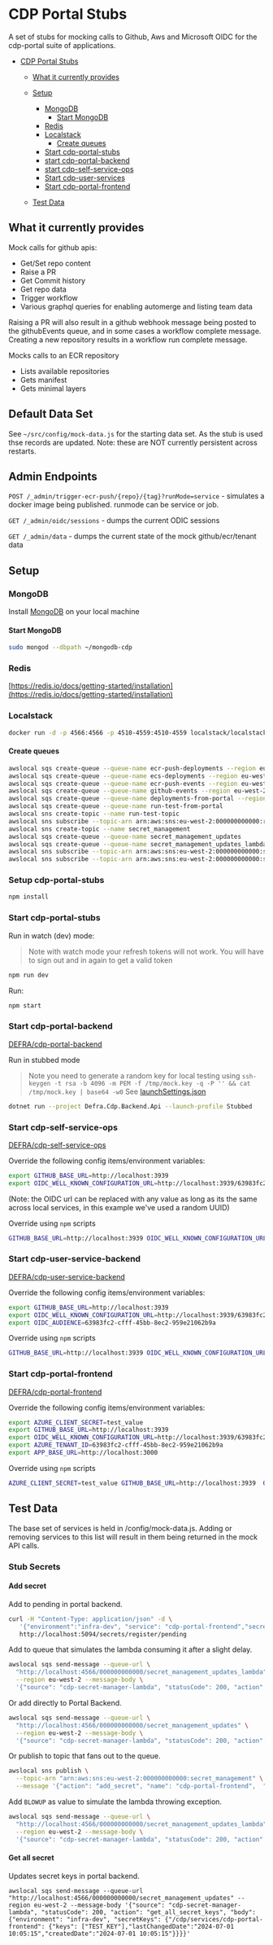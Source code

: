 # CDP Portal Stubs

A set of stubs for mocking calls to Github, Aws and Microsoft OIDC for the cdp-portal suite of applications.

- [CDP Portal Stubs](#cdp-portal-stubs)

  - [What it currently provides](#what-it-currently-provides)
  - [Setup](#setup)

    - [MongoDB](#mongodb)
      - [Start MongoDB](#start-mongodb)
    - [Redis](#redis)
    - [Localstack](#localstack)
      - [Create queues](#create-queues)
    - [Start cdp-portal-stubs](#start-cdp-portal-stubs)
    - [start cdp-portal-backend](#start-cdp-portal-backend)
    - [start cdp-self-service-ops](#start-cdp-self-service-ops)
    - [Start cdp-user-services](#start-cdp-user-service-backend)
    - [Start cdp-portal-frontend](#start-cdp-portal-frontend)

  - [Test Data](#test-data)

## What it currently provides

Mock calls for github apis:

- Get/Set repo content
- Raise a PR
- Get Commit history
- Get repo data
- Trigger workflow
- Various graphql queries for enabling automerge and listing team data

Raising a PR will also result in a github webhook message being posted to the githubEvents queue, and in some cases a
workflow complete message.
Creating a new repository results in a workflow run complete message.

Mocks calls to an ECR repository

- Lists available repositories
- Gets manifest
- Gets minimal layers

## Default Data Set

See `~/src/config/mock-data.js` for the starting data set. As the stub is used thse records are updated. Note: these are
NOT currently persistent across restarts.

## Admin Endpoints

`POST /_admin/trigger-ecr-push/{repo}/{tag}?runMode=service` - simulates a docker image being published. runmode can be service or job.

`GET /_admin/oidc/sessions` - dumps the current ODIC sessions

`GET /_admin/data` - dumps the current state of the mock github/ecr/tenant data

## Setup

### MongoDB

Install [MongoDB](https://www.mongodb.com/docs/manual/tutorial/#installation) on your local machine

#### Start MongoDB

```bash
sudo mongod --dbpath ~/mongodb-cdp
```

### Redis

[https://redis.io/docs/getting-started/installation](https://redis.io/docs/getting-started/installation)

### Localstack

```bash
docker run -d -p 4566:4566 -p 4510-4559:4510-4559 localstack/localstack:latest
```

#### Create queues

```bash
awslocal sqs create-queue --queue-name ecr-push-deployments --region eu-west-2
awslocal sqs create-queue --queue-name ecs-deployments --region eu-west-2
awslocal sqs create-queue --queue-name ecr-push-events --region eu-west-2
awslocal sqs create-queue --queue-name github-events --region eu-west-2
awslocal sqs create-queue --queue-name deployments-from-portal --region eu-west-2
awslocal sqs create-queue --queue-name run-test-from-portal
awslocal sns create-topic --name run-test-topic
awslocal sns subscribe --topic-arn arn:aws:sns:eu-west-2:000000000000:run-test-topic --protocol sqs --notification-endpoint  arn:aws:sqs:eu-west-2:000000000000:run-test-from-portal
awslocal sns create-topic --name secret_management
awslocal sqs create-queue --queue-name secret_management_updates
awslocal sqs create-queue --queue-name secret_management_updates_lambda
awslocal sns subscribe --topic-arn arn:aws:sns:eu-west-2:000000000000:secret_management --protocol sqs --notification-endpoint  arn:aws:sqs:eu-west-2:000000000000:secret_management_updates
awslocal sns subscribe --topic-arn arn:aws:sns:eu-west-2:000000000000:secret_management --protocol sqs --notification-endpoint  arn:aws:sqs:eu-west-2:000000000000:secret_management_updates_lambda
```

### Setup cdp-portal-stubs

```bash
npm install
```

### Start cdp-portal-stubs

Run in watch (dev) mode:

> Note with watch mode your refresh tokens will not work. You will have to sign out and in again to get a valid token

```bash
npm run dev
```

Run:

```bash
npm start
```

### Start cdp-portal-backend

[DEFRA/cdp-portal-backend](https://github.com/DEFRA/cdp-portal-backend)

Run in stubbed mode

> Note you need to generate a random key for local testing using
> `ssh-keygen -t rsa -b 4096 -m PEM -f /tmp/mock.key -q -P '' && cat /tmp/mock.key | base64 -w0`
> See [launchSettings.json](https://github.com/DEFRA/cdp-portal-backend/blob/b9dc08a84ec557966d3e8900896cf676f427f286/Defra.Cdp.Backend.Api/Properties/launchSettings.json#L27)

```bash
dotnet run --project Defra.Cdp.Backend.Api --launch-profile Stubbed
```

### Start cdp-self-service-ops

[DEFRA/cdp-self-service-ops](https://github.com/DEFRA/cdp-self-service-ops)

Override the following config items/environment variables:

```bash
export GITHUB_BASE_URL=http://localhost:3939
export OIDC_WELL_KNOWN_CONFIGURATION_URL=http://localhost:3939/63983fc2-cfff-45bb-8ec2-959e21062b9a/v2.0/.well-known/openid-configuration
```

(Note: the OIDC url can be replaced with any value as long as its the same across local services, in this example we've used a random UUID)

Override using `npm` scripts

```bash
GITHUB_BASE_URL=http://localhost:3939 OIDC_WELL_KNOWN_CONFIGURATION_URL=http://localhost:3939/63983fc2-cfff-45bb-8ec2-959e21062b9a/v2.0/.well-known/openid-configuration npm run dev
```

### Start cdp-user-service-backend

[DEFRA/cdp-user-service-backend](https://github.com/DEFRA/cdp-user-service-backend)

Override the following config items/environment variables:

```bash
export GITHUB_BASE_URL=http://localhost:3939
export OIDC_WELL_KNOWN_CONFIGURATION_URL=http://localhost:3939/63983fc2-cfff-45bb-8ec2-959e21062b9a/v2.0/.well-known/openid-configuration
export OIDC_AUDIENCE=63983fc2-cfff-45bb-8ec2-959e21062b9a
```

Override using `npm` scripts

```bash
GITHUB_BASE_URL=http://localhost:3939 OIDC_WELL_KNOWN_CONFIGURATION_URL=http://localhost:3939/63983fc2-cfff-45bb-8ec2-959e21062b9a/v2.0/.well-known/openid-configuration  OIDC_AUDIENCE=63983fc2-cfff-45bb-8ec2-959e21062b9a npm run dev
```

### Start cdp-portal-frontend

[DEFRA/cdp-portal-frontend](https://github.com/DEFRA/cdp-portal-frontend)

Override the following config items/environment variables:

```bash
export AZURE_CLIENT_SECRET=test_value
export GITHUB_BASE_URL=http://localhost:3939
export OIDC_WELL_KNOWN_CONFIGURATION_URL=http://localhost:3939/63983fc2-cfff-45bb-8ec2-959e21062b9a/v2.0/.well-known/openid-configuration
export AZURE_TENANT_ID=63983fc2-cfff-45bb-8ec2-959e21062b9a
export APP_BASE_URL=http://localhost:3000
```

Override using `npm` scripts

```bash
AZURE_CLIENT_SECRET=test_value GITHUB_BASE_URL=http://localhost:3939  OIDC_WELL_KNOWN_CONFIGURATION_URL=http://localhost:3939/63983fc2-cfff-45bb-8ec2-959e21062b9a/v2.0/.well-known/openid-configuration AZURE_TENANT_ID=63983fc2-cfff-45bb-8ec2-959e21062b9a APP_BASE_URL=http://localhost:3000 npm run dev
```

## Test Data

The base set of services is held in /config/mock-data.js. Adding or removing services to this list will result in them
being returned in the mock API calls.

### Stub Secrets

#### Add secret

Add to pending in portal backend.

```bash
curl -H "Content-Type: application/json" -d \
   '{"environment":"infra-dev", "service": "cdp-portal-frontend","secretKey":"SOME_KEY","action":"add_secret"}' \
   http://localhost:5094/secrets/register/pending
```

Add to queue that simulates the lambda consuming it after a slight delay.

```bash
awslocal sqs send-message --queue-url \
  "http://localhost:4566/000000000000/secret_management_updates_lambda" \
  --region eu-west-2 --message-body \
  '{"source": "cdp-secret-manager-lambda", "statusCode": 200, "action": "add_secret", "Message": {"action": "add_secret", "name": "cdp-portal-frontend",  "environment": "infra-dev", "secret_key": "SOME_KEY", "secret_value": "Some value"}}'
```

Or add directly to Portal Backend.

```bash
awslocal sqs send-message --queue-url \
  "http://localhost:4566/000000000000/secret_management_updates" \
  --region eu-west-2 --message-body \
  '{"source": "cdp-secret-manager-lambda", "statusCode": 200, "action": "add_secret", "body": {"add_secret": true, "secret": "cdp/services/cdp-portal-frontend",  "environment": "infra-dev", "secret_key": "SOME_KEY" }}'
```

Or publish to topic that fans out to the queue.

```bash
awslocal sns publish \
  --topic-arn "arn:aws:sns:eu-west-2:000000000000:secret_management" \
  --message '{"action": "add_secret", "name": "cdp-portal-frontend",  "environment": "infra-dev", "secret_key": "SOME_KEY", "secret_value": "Some value"}'
```

Add `BLOWUP` as value to simulate the lambda throwing exception.

```bash
awslocal sqs send-message --queue-url \
  "http://localhost:4566/000000000000/secret_management_updates_lambda" \
  --region eu-west-2 --message-body \
  '{"source": "cdp-secret-manager-lambda", "statusCode": 200, "action": "add_secret", "Message": {"action": "add_secret", "name": "cdp-portal-frontend",     "environment": "infra-dev", "secret_key": "SOME_KEY", "secret_value": "BLOWUP"}}'
```

#### Get all secret

Updates secret keys in portal backend.

`awslocal sqs send-message --queue-url "http://localhost:4566/000000000000/secret_management_updates" --region eu-west-2 --message-body '{"source": "cdp-secret-manager-lambda", "statusCode": 200, "action": "get_all_secret_keys", "body": {"environment": "infra-dev", "secretKeys": {"/cdp/services/cdp-portal-frontend": {"keys": ["TEST_KEY"],"lastChangedDate":"2024-07-01 10:05:15","createdDate":"2024-07-01 10:05:15"}}}}'`
